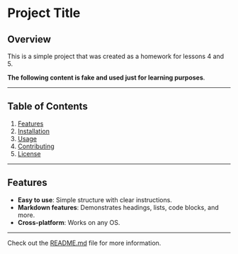 # Project Title

## Overview

This is a simple project that was created as a homework for lessons 4 and 5.

**The following content is fake and used just for learning purposes**.

---

## Table of Contents

1. [Features](#features)
2. [Installation](#installation)
3. [Usage](#usage)
4. [Contributing](#contributing)
5. [License](#license)

---

## Features

- **Easy to use**: Simple structure with clear instructions.
- **Markdown features**: Demonstrates headings, lists, code blocks, and more.
- **Cross-platform**: Works on any OS.

---

Check out the [README.md](README.md) file for more information.
